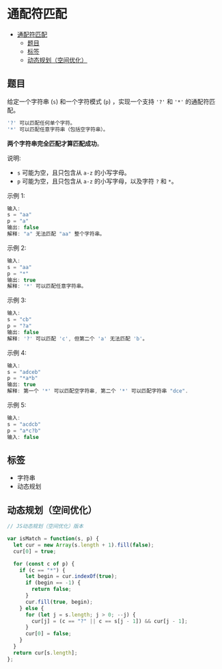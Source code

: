 通配符匹配
===
<!-- TOC -->

- [通配符匹配](#通配符匹配)
  - [题目](#题目)
  - [标签](#标签)
  - [动态规划（空间优化）](#动态规划空间优化)

<!-- /TOC -->

## 题目
给定一个字符串 (`s`) 和一个字符模式 (`p`) ，实现一个支持 `'?'` 和 `'*'` 的通配符匹配。
```js
'?' 可以匹配任何单个字符。
'*' 可以匹配任意字符串（包括空字符串）。
```

**两个字符串完全匹配才算匹配成功**。

说明:
- `s` 可能为空，且只包含从 `a-z` 的小写字母。
- `p` 可能为空，且只包含从 `a-z` 的小写字母，以及字符 `?` 和 `*`。

示例 1:
```js
输入:
s = "aa"
p = "a"
输出: false
解释: "a" 无法匹配 "aa" 整个字符串。
```

示例 2:
```js
输入:
s = "aa"
p = "*"
输出: true
解释: '*' 可以匹配任意字符串。
```

示例 3:
```js
输入:
s = "cb"
p = "?a"
输出: false
解释: '?' 可以匹配 'c', 但第二个 'a' 无法匹配 'b'。
```

示例 4:
```js
输入:
s = "adceb"
p = "*a*b"
输出: true
解释: 第一个 '*' 可以匹配空字符串, 第二个 '*' 可以匹配字符串 "dce".
```

示例 5:
```js
输入:
s = "acdcb"
p = "a*c?b"
输入: false
```

## 标签
- 字符串
- 动态规划

## 动态规划（空间优化）
```js
// JS动态规划（空间优化）版本

var isMatch = function(s, p) {
  let cur = new Array(s.length + 1).fill(false);
  cur[0] = true;

  for (const c of p) {
    if (c == "*") {
      let begin = cur.indexOf(true);
      if (begin == -1) {
        return false;
      }
      cur.fill(true, begin);
    } else {
      for (let j = s.length; j > 0; --j) {
        cur[j] = (c == "?" || c == s[j - 1]) && cur[j - 1];
      }
      cur[0] = false;
    }
  }
  return cur[s.length];
};
```